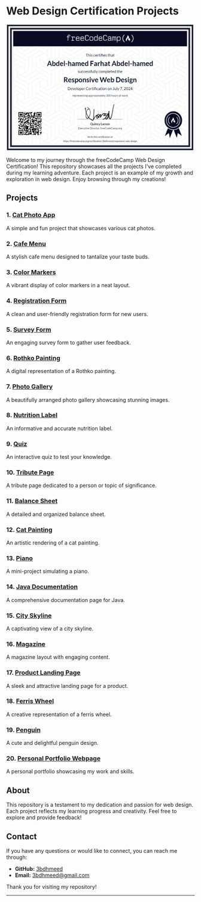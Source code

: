 # Web Design Certification Projects

![Web-Design-Certification](Web-Design-Certification.png)

Welcome to my journey through the freeCodeCamp Web Design Certification! This repository showcases all the projects I've completed during my learning adventure. Each project is an example of my growth and exploration in web design. Enjoy browsing through my creations!

## Projects

### 1. [Cat Photo App](01%20-%20Cat%20Photo%20App)
A simple and fun project that showcases various cat photos.

### 2. [Cafe Menu](02%20-%20Cafe%20Menu)
A stylish cafe menu designed to tantalize your taste buds.

### 3. [Color Markers](03%20-%20Color%20Markers)
A vibrant display of color markers in a neat layout.

### 4. [Registration Form](04%20-%20Registration%20Form)
A clean and user-friendly registration form for new users.

### 5. [Survey Form](05%20-%20Survey%20Form)
An engaging survey form to gather user feedback.

### 6. [Rothko Painting](06%20-%20Rothko%20Painting)
A digital representation of a Rothko painting.

### 7. [Photo Gallery](07%20-%20Photo%20Gallery)
A beautifully arranged photo gallery showcasing stunning images.

### 8. [Nutrition Label](08%20-%20Nutrition%20Label)
An informative and accurate nutrition label.

### 9. [Quiz](09%20-%20Quiz)
An interactive quiz to test your knowledge.

### 10. [Tribute Page](10%20-%20Tribute%20Page)
A tribute page dedicated to a person or topic of significance.

### 11. [Balance Sheet](11%20-%20Balance%20Sheet)
A detailed and organized balance sheet.

### 12. [Cat Painting](12%20-%20Cat%20Painting)
An artistic rendering of a cat painting.

### 13. [Piano](13%20-%20Piano)
A mini-project simulating a piano.

### 14. [Java Documentation](14%20-%20Java%20Documentation)
A comprehensive documentation page for Java.

### 15. [City Skyline](15%20-%20City%20Skyline)
A captivating view of a city skyline.

### 16. [Magazine](16%20-%20Magazine)
A magazine layout with engaging content.

### 17. [Product Landing Page](17%20-%20Product%20Landing%20Page)
A sleek and attractive landing page for a product.

### 18. [Ferris Wheel](18%20-%20Ferris%20Wheel)
A creative representation of a ferris wheel.

### 19. [Penguin](19%20-%20Penguin)
A cute and delightful penguin design.

### 20. [Personal Portfolio Webpage](20%20-%20Personal%20Portfolio%20Webpage)
A personal portfolio showcasing my work and skills.

## About

This repository is a testament to my dedication and passion for web design. Each project reflects my learning progress and creativity. Feel free to explore and provide feedback!

## Contact

If you have any questions or would like to connect, you can reach me through:

- **GitHub:** [3bdhmeed](https://github.com/Assembleon)
- **Email:** [3bdhmeed@gmail.com](mailto:3bdhmeed@gmail.com)

Thank you for visiting my repository!

-----

